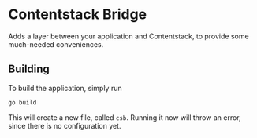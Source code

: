# Contentstack Bridge

Adds a layer between your application and Contentstack, to provide some much-needed conveniences.

## Building

To build the application, simply run
``` bash
go build
```

This will create a new file, called `csb`. Running it now will throw an error,
since there is no configuration yet.
